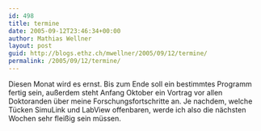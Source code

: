```yaml
---
id: 498
title: termine
date: 2005-09-12T23:46:34+00:00
author: Mathias Wellner
layout: post
guid: http://blogs.ethz.ch/mwellner/2005/09/12/termine/
permalink: /2005/09/12/termine/
---
```

Diesen Monat wird es ernst. Bis zum Ende soll ein bestimmtes Programm fertig sein, außerdem steht Anfang Oktober ein Vortrag vor allen Doktoranden über meine Forschungsfortschritte an. Je nachdem, welche Tücken SimuLink und LabView offenbaren, werde ich also die nächsten Wochen sehr fleißig sein müssen.